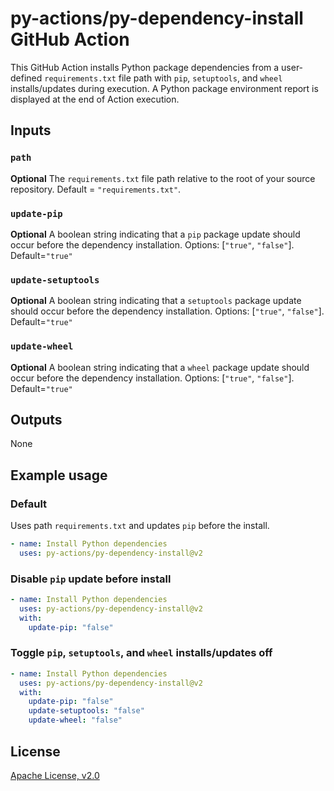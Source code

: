 # py-actions/py-dependency-install GitHub Action

This GitHub Action installs Python package dependencies from a user-defined `requirements.txt` file path with `pip`, `setuptools`, and `wheel` installs/updates during execution.  A Python package environment report is displayed at the end of Action execution.

## Inputs

### `path`

**Optional** The `requirements.txt` file path relative to the root of your source repository. Default = `"requirements.txt"`.

### `update-pip`

**Optional** A boolean string indicating that a `pip` package update should occur before the dependency installation. Options: [`"true"`, `"false"`].  Default=`"true"`

### `update-setuptools`

**Optional** A boolean string indicating that a `setuptools` package update should occur before the dependency installation. Options: [`"true"`, `"false"`].  Default=`"true"`

### `update-wheel`

**Optional** A boolean string indicating that a `wheel` package update should occur before the dependency installation. Options: [`"true"`, `"false"`].  Default=`"true"`

## Outputs

None

## Example usage

### Default

Uses path `requirements.txt` and updates `pip` before the install.

```yaml
- name: Install Python dependencies
  uses: py-actions/py-dependency-install@v2
```

### Disable `pip` update before install

```yaml
- name: Install Python dependencies
  uses: py-actions/py-dependency-install@v2
  with:
    update-pip: "false"
```

### Toggle `pip`, `setuptools`, and `wheel` installs/updates off

```yaml
- name: Install Python dependencies
  uses: py-actions/py-dependency-install@v2
  with:
    update-pip: "false"
    update-setuptools: "false"
    update-wheel: "false"
```

## License

[Apache License, v2.0](LICENSE)
